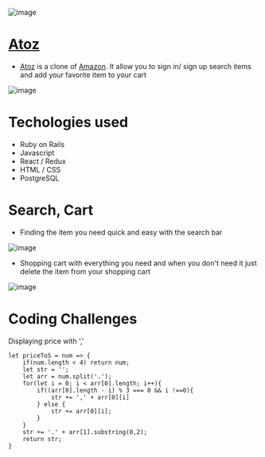 ![image](https://user-images.githubusercontent.com/82611136/137355550-a052cbdb-ba94-4dd9-ba8a-7ad7bdbc5ca4.png)

# [Atoz](https://atozs.herokuapp.com/)

* [Atoz](https://atozs.herokuapp.com/) is a clone of [Amazon](www.amazon.com). It allow you to sign in/ sign up search items and add your favorite item to  your cart

![image](https://user-images.githubusercontent.com/82611136/137414868-725fbd3f-26cd-4bd3-b015-8017c290f8d7.png)

# Techologies used

* Ruby on Rails 
* Javascript
* React / Redux
* HTML / CSS
* PostgreSQL

# Search, Cart

* Finding the item you need quick and easy with the search bar

![image](https://user-images.githubusercontent.com/82611136/137418543-e019a524-18cf-41aa-b20f-0efac423f5fa.png)

* Shopping cart with everything you need and when you don't need it just delete the item from your shopping cart

![image](https://user-images.githubusercontent.com/82611136/137418757-b1659b77-821c-4c22-9542-e06d60f9ff67.png)

# Coding Challenges

Displaying price with ','

```
let priceToS = num => {
    if(num.length < 4) return num;
    let str = '';
    let arr = num.split('.');
    for(let i = 0; i < arr[0].length; i++){
        if((arr[0].length - i) % 3 === 0 && i !==0){
            str += ',' + arr[0][i]
        } else {
            str += arr[0][i];
        }
    }
    str += '.' + arr[1].substring(0,2);
    return str;
}
```
